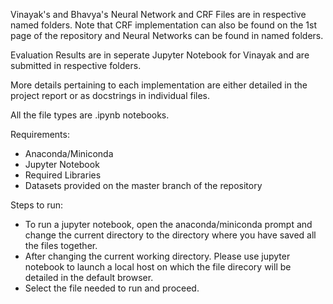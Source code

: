 Vinayak's and Bhavya's Neural Network and CRF Files are in respective named folders.
Note that CRF implementation can also be found on the 1st page of the repository and Neural Networks can be found in named folders.

Evaluation Results are in seperate Jupyter Notebook for Vinayak and are submitted in respective folders.

More details pertaining to each implementation are either detailed in the project report or as docstrings in individual files.

All the file types are .ipynb notebooks. 

Requirements:

- Anaconda/Miniconda
- Jupyter Notebook
- Required Libraries
- Datasets provided on the master branch of the repository

Steps to run:

- To run a jupyter notebook, open the anaconda/miniconda prompt and change the current directory to the directory where you have saved all the files together.
- After changing the current working directory. Please use jupyter notebook to launch a local host on which the file direcory will be detailed in the default browser.
- Select the file needed to run and proceed.

